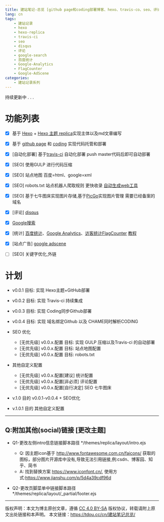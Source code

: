 ```yaml
---
title: 建站笔记-总览 [github page和coding部署博客、hexo、travis-co、seo、评论、搜索、统计、广告]
lang: cn
tags:
    - 建站记录
    - hexo
    - hexo-replica
    - travis-ci
    - seo
    - disqus
    - 评论
    - google-search
    - 百度统计
    - Google-Analytics
    - FlagCounter
    - Google-AdScene
categories:
    - 建站记录系列
---
```


持续更新中 . . .


# 功能列表

- [x] 基于 [Hexo](https://hexo.io/) + [Hexo 主题 replica](https://github.com/sabrinaluo/hexo-theme-replica)实现主体以及md文章编写
- [x] 基于 [github page](https://github.com) 和 [coding](https://coding.net) 实现代码托管和部署
- [x] [自动化部署] 基于[travis-ci](https://travis-ci.com) 自动化部署 push master代码后即可自动部署 
- [x] [SEO] 使用GULP 进行代码压缩
- [x] [SEO] 站点地图 百度=html、google=xml 
- [x] [SEO] robots.txt 站点机器人爬取规则 更快收录 [自动生成web工具](http://tool.chinaz.com/robots/)
- [x] [SEO] 基于七牛图床实现图片存储,基于[PicGo](https://molunerfinn.com/PicGo/)实现图片管理 需要已经备案的域名
- [x] [评论] [disqus](https://disqus.com/)
- [x] [Google搜索](https://search.google.com/)
- [x] [统计] [百度统计](https://tongji.baidu.com/)、[Google Analytics](https://google.com/analytics/)、[访客统计FlagCounter](http://www.flagcounter.com/) [教程](https://blog.csdn.net/kl28978113/article/details/79500217)
- [x] [站点广告] [google adscene](https://www.google.com/adsense/)


- [ ] [SEO] 关键字优化,外链



# 计划

- v0.0.1 目标: 实现 Hexo主题+GitHub部署
- v0.0.2 目标: 实现 Travis-ci 持续集成
- v0.0.3 目标: 实现 Coding同步Github部署
- v0.0.4 目标: 实现 域名绑定Github 以及 CHAME同时解析CODING

- SEO 优化
    - [无优先级] v0.0.x.配置 目标: 实现 GULP 压缩以及Travis-ci 的自动部署
    - [无优先级] v0.0.x.配置 目标: 站点地图配置
    - [无优先级] v0.0.x.配置 目标: robots.txt


- 其他自定义配置
    - [无优先级] v0.0.x.配置[建议] 统计配置
    - [无优先级] v0.0.x.配置[非必须] 评论配置
    - [无优先级] v0.0.x.配置[自行决定] SEO 七牛图床




- v.1.0 目的 v0.0.1-v0.0.4 + SEO优化

- v.1.0.1 目的 其他自定义配置


---

## Q:附加其他(social)链接 [更改主题]

- Q1-更改左侧intro信息链接脚本路径 */themes/replica/layout/intro.ejs
    - Q: 因主题icon基于 http://www.fontawesome.com.cn/faicons/ 获取的图标，部分图片开源库中没有,导致无法引用链接,例:csdn、博客园、知乎、简书
    - A: 找到替换方案 https://www.iconfont.cn/, 使用方式:https://www.jianshu.com/p/5d4a39cdf96d

- Q2-更改页脚菜单中链接脚本路径 */themes/replica/layout/_partial/footer.ejs


--- 

版权声明：本文为博主原创文章，遵循 [CC 4.0 BY-SA](http://creativecommons.org/licenses/by-sa/4.0/) 版权协议，转载请附上原文出处链接和本声明。
本文链接：https://tdou.cc/cn/建站笔记总览/